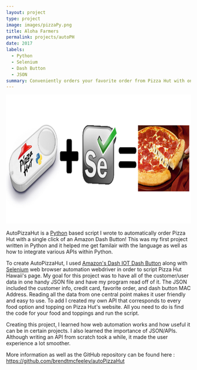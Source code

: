 ```yaml
---
layout: project
type: project
image: images/pizzaPy.png
title: Aloha Farmers
permalink: projects/autoPH
date: 2017
labels:
  - Python
  - Selenium
  - Dash Button
  - JSON
summary: Conveniently orders your favorite order from Pizza Hut with one click of an Amazon Dash Button.
---
```


<p align="center">
  <img src="../images/pizzaPy2.png" height="350" width="800"/>
</p>

AutoPizzaHut is a [Python](https://www.python.org/) based script I wrote to automatically order Pizza Hut with a single click of an Amazon Dash Button! This was my first project written in Python and it helped me get familair with the language as well as how to integrate various APIs within Python.

To create AutoPizzaHut, I used [Amazon's Dash IOT Dash Button](https://aws.amazon.com/iotbutton/) along with [Selenium](http://www.seleniumhq.org/) web browser automation webdriver in order to script Pizza Hut Hawaii's page. My goal for this project was to have all of the customer/user data in one handy JSON file and have my program read off of it. The JSON included the customer info, credit card, favorite order, and dash button MAC Address.
Reading all the data from one central point makes it user friendly and easy to use. To add I created my own API that corresponds to every food option and topping on Pizza Hut's website. All you need to do is find the code for your food and toppings and run the script.

Creating this project, I learned how web automation works and how useful it can be in certain projects. I also learned the importance of JSON/APIs. Although writing an API from scratch took a while, it made the user experience a lot smoother.

More information as well as the GitHub repository can be found here : https://github.com/brendtmcfeeley/autoPizzaHut
